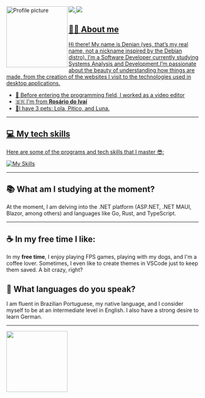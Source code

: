 
  <img align="left" height="160px" src="https://media.discordapp.net/attachments/774050873268633613/1256433424063926334/profile_copiar.png?ex=6680c04f&is=667f6ecf&hm=3eb55ffc120d67905e956d1012dadccae74072736fd1fd8dae12e2bef68ad2de&=&format=webp&quality=lossless" alt="Profile picture">



<div align="left">  
<a href="https://www.instagram.com/denianxdd/" target="_blank"><img src="https://img.shields.io/badge/-Instagram-EC2E2C?style=for-the-badge&logo=instagram&logoColor=white"</a>
<a href="https://www.linkedin.com/in/denian-soares-ramos/" target="_blank"><img src="https://img.shields.io/badge/-LinkedIn-0961B8?style=for-the-badge&logo=linkedin&logoColor=white"</a>
</div>

## 👨‍💻 **About me**

Hi there! My name is Denian (yes, that’s my real name, not a nickname inspired by the Debian distro). I’m a Software Developer currently studying Systems Analysis and Development.I’m passionate about the beauty of understanding how things are made, from the creation of the websites I visit to the technologies used in desktop applications.


- 🔭 Before entering the programming field, I worked as a video editor
- 🇧🇷 I'm from **Rosário do Ivaí**
- 🐶I have 3 pets: Lola, Pitico, and Luna.


---
## **💻 My tech skills**
Here are some of the programs and tech skills that I master 😎:

[![My Skills](https://skillicons.dev/icons?i=ts,dotnet,cs,java,py,js,html,css,spring,mysql,bootstrap)](https://skillicons.dev)

---
## 📚 What am I studying at the moment?

At the moment, I am delving into the .NET platform (ASP.NET, .NET MAUI, Blazor, among others) and languages like Go, Rust, and TypeScript.


---

## ☕ In my free time I like:

In my **free time**, I enjoy playing FPS games, playing with my dogs, and I'm a coffee lover. Sometimes, I even like to create themes in VSCode just to keep them saved. A bit crazy, right?

## 🎤 What languages do you speak?

I am fluent in Brazilian Portuguese, my native language, and I consider myself to be at an intermediate level in English. I also have a strong desire to learn German.

---

<img align="left" height="160px" src="https://github-readme-stats.vercel.app/api/top-langs/?username=DenianRamos&layout=compact&theme=transparent">





